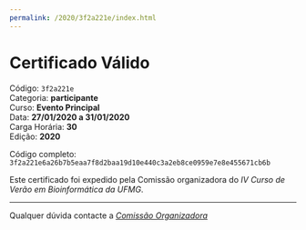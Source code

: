 ```yaml
---
permalink: /2020/3f2a221e/index.html
---
```


# Certificado Válido

Código: `3f2a221e`<br>
Categoria: **participante**<br>
Curso: **Evento Principal**<br>
Data: **27/01/2020 a 31/01/2020**<br>
Carga Horária: **30**<br>
Edição: **2020**<br>


Código completo: `3f2a221e6a26b7b5eaa7f8d2baa19d10e440c3a2eb8ce0959e7e8e455671cb6b`


Este certificado foi expedido pela Comissão organizadora do *IV Curso de Verão em Bioinformática da UFMG*.

----

Qualquer dúvida contacte a [_Comissão Organizadora_](<mailto:cursobioinfoufmg@gmail.com$subject=[Certificados]>)

